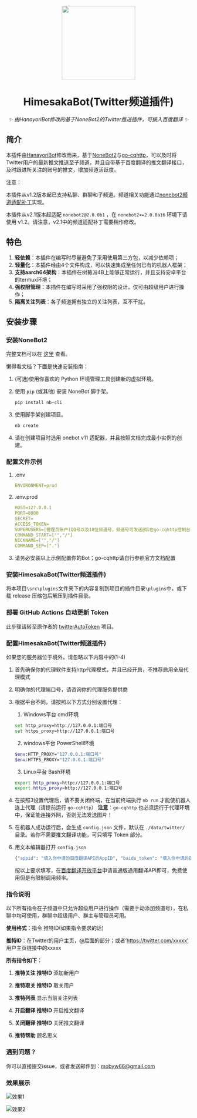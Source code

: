 <!-- markdownlint-disable MD033 MD041-->
<p align="center">
  <img src="https://cdn.jsdelivr.net/gh/mobyw/images@main/Comics/Himesaka.png" width="200" height="200"/>
</p>

<div align="center">

# HimesakaBot(Twitter频道插件)
<!-- markdownlint-disable-next-line MD036 -->
_✨ 由HanayoriBot修改的基于NoneBot2的Twitter推送插件，可接入百度翻译 ✨_

</div>

## 简介

本插件由[HanayoriBot](https://github.com/kanomahoro/nonebot-twitter)修改而来，基于[NoneBot2](https://github.com/nonebot/nonebot2)与[go-cqhttp](https://github.com/Mrs4s/go-cqhttp)，可以及时将Twitter用户的最新推文推送至子频道，并且自带基于百度翻译的推文翻译接口，及时跟进所关注的账号的推文，增加频道活跃度。

注意：

本插件从v1.2版本起已支持私聊、群聊和子频道。频道相关功能通过[nonebot2频道适配补丁](https://gist.github.com/mnixry/57033047be55956e2168284bcf0bd4b6)实现。

本插件从v2.1版本起适配 `nonebot2@2.0.0b1` ，在 `nonebot2<=2.0.0a16` 环境下请使用 v1.2。请注意，v2.1中的频道适配补丁需要稍作修改。

## 特色

1. **轻依赖**：本插件在编写时尽量避免了采用使用第三方包，以减少依赖项；
2. **轻量化**：本插件经由4个文件构成，可以快速集成至任何已有的机器人框架；
3. **支持aarch64架构**：本插件在树莓派4B上能够正常运行，并且支持安卓平台的termux环境；
4. **强权限管理**：本插件在编写时采用了强权限的设计，仅可由超级用户进行操作；
5. **隔离关注列表**：各子频道拥有独立的关注列表，互不干扰。

## 安装步骤

### 安装NoneBot2

完整文档可以在 [这里](https://v2.nonebot.dev/) 查看。

懒得看文档？下面是快速安装指南：

1. (可选)使用你喜欢的 Python 环境管理工具创建新的虚拟环境。

2. 使用 `pip` (或其他) 安装 NoneBot 脚手架。

   ```bash
   pip install nb-cli
   ```

3. 使用脚手架创建项目。

   ```bash
   nb create
   ```

4. 请在创建项目时选用 onebot v11 适配器，并且按照文档完成最小实例的创建。

### 配置文件示例

1. .env
   ```yml
   ENVIRONMENT=prod
   ```

2. .env.prod
   ```yml
   HOST=127.0.0.1
   PORT=8080
   SECRET=
   ACCESS_TOKEN=
   SUPERUSERS=[管理员账户(QQ号以及18位频道号，频道号可发送@后在go-cqhttp控制台获得)]
   COMMAND_START=["","/"]
   NICKNAME=["","/"]
   COMMAND_SEP=["."]
   ```

3. 请务必安装以上示例配置你的Bot；go-cqhttp请自行参照官方文档配置

### 安装HimesakaBot(Twitter频道插件)

将本项目`\src\plugins`文件夹下的内容复制到项目的插件目录`\plugins`中。或下载 release 压缩包后解压到插件目录。

### 部署 GitHub Actions 自动更新 Token

此步骤请转至原作者的 [twitterAutoToken](https://github.com/kanomahoro/twitterAutoToken) 项目。

### 配置HimesakaBot(Twitter频道插件)

如果您的服务器位于境外，请忽略以下内容中的(1-4)

1. 首先确保你的代理软件支持http代理模式，并且已经开启，不推荐启用全局代理模式

2. 明确你的代理端口号，请咨询你的代理服务提供商

3. 根据平台不同，请按照以下方式分别设置代理：

   1. Windows平台 cmd环境
   ```bash
   set http_proxy=http://127.0.0.1:端口号  
   set https_proxy=http://127.0.0.1:端口号  
   ```

   2. windows平台 PowerShell环境
   ```bash
   $env:HTTP_PROXY="127.0.0.1:端口号"  
   $env:HTTPS_PROXY="127.0.0.1:端口号" 
   ```

   3. Linux平台 Bash环境
   ```bash
   export http_proxy=http://127.0.0.1:端口号 
   export https_proxy=http://127.0.0.1:端口号 
   ```

4. 在按照3设置代理后，请不要关闭终端，在当前终端执行 `nb run` 才能使机器人连上代理（请提前运行 `go-cqhttp`）
   **注意**：`go-cqhttp` 也必须运行于代理环境中，保证能连接外网，否则无法发送图片！

5. 在机器人成功运行后，会生成 `config.json` 文件，默认在 `./data/twitter/` 目录。若你不需要推文翻译功能，可只填写 Token 部分。

6. 用文本编辑器打开 `config.json`
   ```bash
   {"appid": "填入你申请的百度翻译API的AppID", "baidu_token": "填入你申请的百度翻译API的密钥", ,"api_url":"推特Token更新地址"}
   ```
   按以上要求填写，在[百度翻译开放平台](https://api.fanyi.baidu.com/)申请普通版通用翻译API即可，免费使用但是有限制调用频率。

### 指令说明

以下所有指令在子频道中只允许超级用户进行操作（需要手动添加频道号），在私聊中均可使用，群聊中超级用户、群主与管理员可用。

**使用格式**：指令 推特ID(如果指令要求的话) 

**推特ID**：在Twitter的用户主页，@后面的部分；或者‘https://twitter.com/xxxxx’ 用户主页链接中的xxxxx

**所有指令如下：**

1. **推特关注 推特ID**
   添加新用户

2. **推特取关 推特ID**
   取关用户

3. **推特列表**
   显示当前关注列表

4. **开启翻译 推特ID**
   开启推文翻译

5. **关闭翻译 推特ID**
   关闭推文翻译

6.  **推特帮助**
   顾名思义

### 遇到问题？

你可以直接提交issue，或者发送邮件到：mobyw66@gmail.com

### 效果展示

![效果1](https://cdn.jsdelivr.net/gh/mobyw/images@main/Screenshots/Screenshot_0.jpg)

![效果2](https://cdn.jsdelivr.net/gh/mobyw/images@main/Screenshots/Screenshot_1.jpg)
